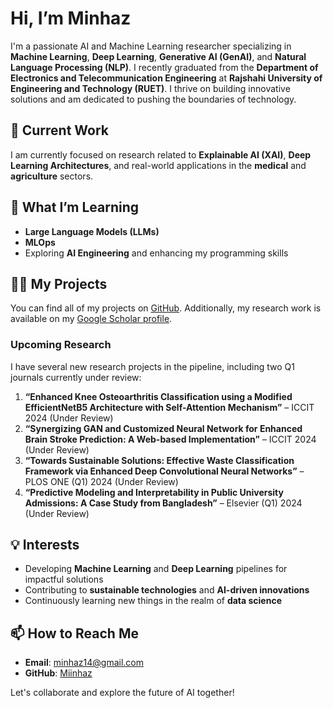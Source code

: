 

# Hi, I’m Minhaz

I'm a passionate AI and Machine Learning researcher specializing in **Machine Learning**, **Deep Learning**, **Generative AI (GenAI)**, and **Natural Language Processing (NLP)**. I recently graduated from the **Department of Electronics and Telecommunication Engineering** at **Rajshahi University of Engineering and Technology (RUET)**. I thrive on building innovative solutions and am dedicated to pushing the boundaries of technology.

## 🔭 Current Work
I am currently focused on research related to **Explainable AI (XAI)**, **Deep Learning Architectures**, and real-world applications in the **medical** and **agriculture** sectors.

## 🌱 What I’m Learning
- **Large Language Models (LLMs)**
- **MLOps**
- Exploring **AI Engineering** and enhancing my programming skills

## 👨‍💻 My Projects
You can find all of my projects on [GitHub](https://github.com/Miinhaz). Additionally, my research work is available on my [Google Scholar profile](https://scholar.google.com/citations?user=vZO6M-4AAAAJ&hl=en).

### Upcoming Research
I have several new research projects in the pipeline, including two Q1 journals currently under review:

1. **“Enhanced Knee Osteoarthritis Classification using a Modified EfficientNetB5 Architecture with Self-Attention Mechanism”** – ICCIT 2024 (Under Review)
2. **“Synergizing GAN and Customized Neural Network for Enhanced Brain Stroke Prediction: A Web-based Implementation”** – ICCIT 2024 (Under Review)
3. **“Towards Sustainable Solutions: Effective Waste Classification Framework via Enhanced Deep Convolutional Neural Networks”** – PLOS ONE (Q1) 2024 (Under Review)
4. **“Predictive Modeling and Interpretability in Public University Admissions: A Case Study from Bangladesh”** – Elsevier (Q1) 2024 (Under Review)

## 💡 Interests
- Developing **Machine Learning** and **Deep Learning** pipelines for impactful solutions
- Contributing to **sustainable technologies** and **AI-driven innovations**
- Continuously learning new things in the realm of **data science**

## 📫 How to Reach Me
- **Email**: [minhaz14@gmail.com](mailto:minhaz14@gmail.com)
- **GitHub**: [Miinhaz](https://github.com/Miinhaz)

Let's collaborate and explore the future of AI together!
